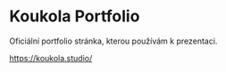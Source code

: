 # Koukola Portfolio

Oficiální portfolio stránka, kterou používám k prezentaci.

https://koukola.studio/
